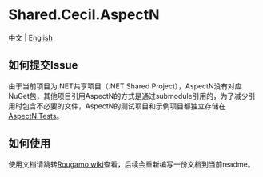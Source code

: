 # Shared.Cecil.AspectN

中文 | [English](README_en.md)

## 如何提交Issue

由于当前项目为.NET共享项目（.NET Shared Project），AspectN没有对应NuGet包，其他项目引用AspectN的方式是通过submodule引用的，为了减少引用时包含不必要的文件，AspectN的测试项目和示例项目都独立存储在[AspectN.Tests](https://github.com/inversionhourglass/AspectN.Tests)。

## 如何使用

使用文档请跳转[Rougamo wiki](https://github.com/inversionhourglass/Rougamo/wiki/%E6%96%B9%E6%B3%95%E5%8C%B9%E9%85%8D#%E7%B1%BBaspectj%E8%A1%A8%E8%BE%BE%E5%BC%8F%E5%8C%B9%E9%85%8D)查看，后续会重新编写一份文档到当前readme。
